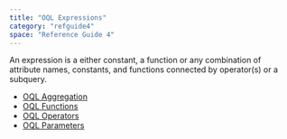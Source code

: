 ```yaml
---
title: "OQL Expressions"
category: "refguide4"
space: "Reference Guide 4"
---
```

An expression is a either constant, a function or any combination of attribute names, constants, and functions connected by operator(s) or a subquery.

*   [OQL Aggregation](oql-aggregation)
*   [OQL Functions](oql-functions)
*   [OQL Operators](oql-operators)
*   [OQL Parameters](oql-parameters)